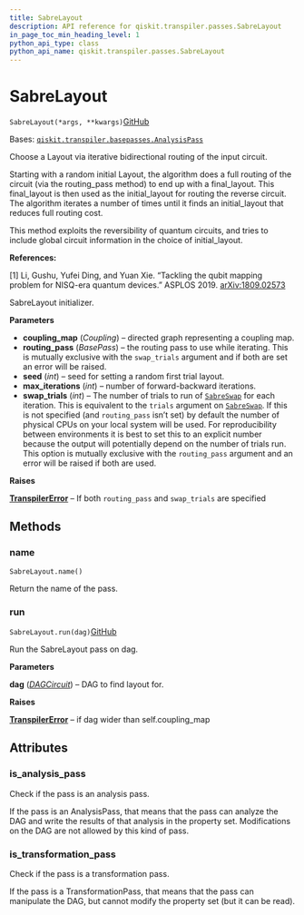 ```yaml
---
title: SabreLayout
description: API reference for qiskit.transpiler.passes.SabreLayout
in_page_toc_min_heading_level: 1
python_api_type: class
python_api_name: qiskit.transpiler.passes.SabreLayout
---
```


# SabreLayout

<span id="qiskit.transpiler.passes.SabreLayout" />

`SabreLayout(*args, **kwargs)`[GitHub](https://github.com/qiskit/qiskit/tree/stable/0.39/qiskit/transpiler/passes/layout/sabre_layout.py "view source code")

Bases: [`qiskit.transpiler.basepasses.AnalysisPass`](qiskit.transpiler.AnalysisPass "qiskit.transpiler.basepasses.AnalysisPass")

Choose a Layout via iterative bidirectional routing of the input circuit.

Starting with a random initial Layout, the algorithm does a full routing of the circuit (via the routing\_pass method) to end up with a final\_layout. This final\_layout is then used as the initial\_layout for routing the reverse circuit. The algorithm iterates a number of times until it finds an initial\_layout that reduces full routing cost.

This method exploits the reversibility of quantum circuits, and tries to include global circuit information in the choice of initial\_layout.

**References:**

\[1] Li, Gushu, Yufei Ding, and Yuan Xie. “Tackling the qubit mapping problem for NISQ-era quantum devices.” ASPLOS 2019. [arXiv:1809.02573](https://arxiv.org/pdf/1809.02573.pdf)

SabreLayout initializer.

**Parameters**

*   **coupling\_map** (*Coupling*) – directed graph representing a coupling map.
*   **routing\_pass** (*BasePass*) – the routing pass to use while iterating. This is mutually exclusive with the `swap_trials` argument and if both are set an error will be raised.
*   **seed** (*int*) – seed for setting a random first trial layout.
*   **max\_iterations** (*int*) – number of forward-backward iterations.
*   **swap\_trials** (*int*) – The number of trials to run of [`SabreSwap`](qiskit.transpiler.passes.SabreSwap "qiskit.transpiler.passes.SabreSwap") for each iteration. This is equivalent to the `trials` argument on [`SabreSwap`](qiskit.transpiler.passes.SabreSwap "qiskit.transpiler.passes.SabreSwap"). If this is not specified (and `routing_pass` isn’t set) by default the number of physical CPUs on your local system will be used. For reproducibility between environments it is best to set this to an explicit number because the output will potentially depend on the number of trials run. This option is mutually exclusive with the `routing_pass` argument and an error will be raised if both are used.

**Raises**

[**TranspilerError**](qiskit.transpiler.TranspilerError "qiskit.transpiler.TranspilerError") – If both `routing_pass` and `swap_trials` are specified

## Methods

### name

<span id="qiskit.transpiler.passes.SabreLayout.name" />

`SabreLayout.name()`

Return the name of the pass.

### run

<span id="qiskit.transpiler.passes.SabreLayout.run" />

`SabreLayout.run(dag)`[GitHub](https://github.com/qiskit/qiskit/tree/stable/0.39/qiskit/transpiler/passes/layout/sabre_layout.py "view source code")

Run the SabreLayout pass on dag.

**Parameters**

**dag** ([*DAGCircuit*](qiskit.dagcircuit.DAGCircuit "qiskit.dagcircuit.DAGCircuit")) – DAG to find layout for.

**Raises**

[**TranspilerError**](qiskit.transpiler.TranspilerError "qiskit.transpiler.TranspilerError") – if dag wider than self.coupling\_map

## Attributes

<span id="qiskit.transpiler.passes.SabreLayout.is_analysis_pass" />

### is\_analysis\_pass

Check if the pass is an analysis pass.

If the pass is an AnalysisPass, that means that the pass can analyze the DAG and write the results of that analysis in the property set. Modifications on the DAG are not allowed by this kind of pass.

<span id="qiskit.transpiler.passes.SabreLayout.is_transformation_pass" />

### is\_transformation\_pass

Check if the pass is a transformation pass.

If the pass is a TransformationPass, that means that the pass can manipulate the DAG, but cannot modify the property set (but it can be read).

